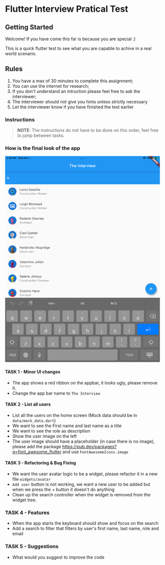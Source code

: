 # Flutter Interview Pratical Test

## Getting Started
Welcome! If you have come this far is because you are special :)

This is a quick flutter test to see what you are capable to achive in a real world scenario.

## Rules

1. You have a max of 30 minutes to complete this assignment;
2. You can use the internet for research;
3. If you don't understand an intruction please feel free to ask the interviewer;
4. The interviewer should not give you hints unless strictly necessary
5. Let the interviewer know if you have finished the test earlier
### Instructions
> **NOTE**: The instructions do not have to be done on this order, feel free to jump between tasks.

### How is the final look of the app
![screenshot](/screenshot.jpeg)

#### TASK 1 - Minor UI changes
- The app shows a red ribbon on the appbar, it looks ugly, please remove it.
- Change the app bar name to `The Interview`

#### TASK 2 - List all users
- List all the users on the home screen (Mock data should be in `data/mock_data.dart`)
- We want to see the First name and last name as a title
- We want to see the role as description
- Show the user image on the left
- The user image should have a placeholder (in case there is no image), please add the package https://pub.dev/packages?q=font_awesome_flutter and use `FontAwesomeIcons.image`

#### TASK 3 - Refactoring & Bug Fixing
- We want the user avatar logic to be a widget, please refactor it in a new file `widgets/avatar`
- `Add user` button is not working, we want a new user to be added but when we press the + button it doesn't do anything
- Clean up the search controller when the widget is removed from the widget tree.

### TASK 4 - Features
- When the app starts the keyboard should show and focus on the search
- Add a search to filter that filters by user's first name, last name, role and email

### TASK 5 - Suggestions                                                                              
- What would you suggest to improve the code                                                                            